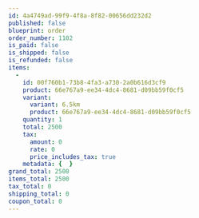 ```yaml
---
id: 4a4749ad-99f9-4f8a-8f82-00656dd232d2
published: false
blueprint: order
order_number: 1102
is_paid: false
is_shipped: false
is_refunded: false
items:
  -
    id: 00f760b1-73b8-4fa3-a730-2a0b616d3cf9
    product: 66e767a9-ee34-4dc4-8681-d09bb59f0cf5
    variant:
      variant: 6.5km
      product: 66e767a9-ee34-4dc4-8681-d09bb59f0cf5
    quantity: 1
    total: 2500
    tax:
      amount: 0
      rate: 0
      price_includes_tax: true
    metadata: {  }
grand_total: 2500
items_total: 2500
tax_total: 0
shipping_total: 0
coupon_total: 0
---
```

